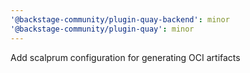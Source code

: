 ```yaml
---
'@backstage-community/plugin-quay-backend': minor
'@backstage-community/plugin-quay': minor
---
```


Add scalprum configuration for generating OCI artifacts
